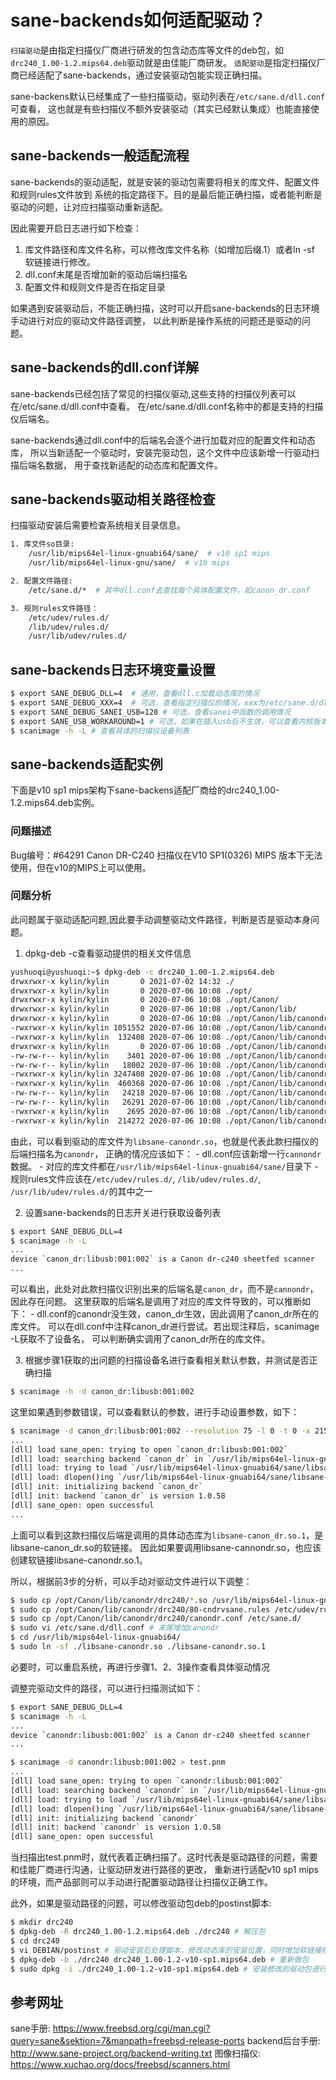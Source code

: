 # sane-backends如何适配驱动？
`扫描驱动`是由指定扫描仪厂商进行研发的包含动态库等文件的deb包，如`drc240_1.00-1.2.mips64.deb`驱动就是由佳能厂商研发。
`适配驱动`是指定扫描仪厂商已经适配了sane-backends，通过安装驱动包能实现正确扫描。

sane-backens默认已经集成了一些扫描驱动，驱动列表在`/etc/sane.d/dll.conf`可查看，
这也就是有些扫描仪不额外安装驱动（其实已经默认集成）也能直接使用的原因。

## sane-backends一般适配流程
sane-backends的驱动适配，就是安装的驱动包需要将相关的库文件、配置文件和规则rules文件放到
系统的指定路径下。目的是最后能正确扫描，或者能判断是驱动的问题，让对应扫描驱动重新适配。

因此需要开启日志进行如下检查：
1. 库文件路径和库文件名称，可以修改库文件名称（如增加后缀.1）或者ln -sf 软链接进行修改。
2. dll.conf末尾是否增加新的驱动后端扫描名
3. 配置文件和规则文件是否在指定目录

如果遇到安装驱动后，不能正确扫描，这时可以开启sane-backends的日志环境手动进行对应的驱动文件路径调整，
以此判断是操作系统的问题还是驱动的问题。

## sane-backends的dll.conf详解
sane-backends已经包括了常见的扫描仪驱动,这些支持的扫描仪列表可以在/etc/sane.d/dll.conf中查看。
在/etc/sane.d/dll.conf名称中的都是支持的扫描仪后端名。

sane-backends通过dll.conf中的后端名会逐个进行加载对应的配置文件和动态库，
所以当新适配一个驱动时，安装完驱动包，这个文件中应该新增一行驱动扫描后端名数据，
用于查找新适配的动态库和配置文件。

## sane-backends驱动相关路径检查
扫描驱动安装后需要检查系统相关目录信息。
```bash
1. 库文件so目录:
    /usr/lib/mips64el-linux-gnuabi64/sane/  # v10 sp1 mips
    /usr/lib/mips64el-linux-gnu/sane/  # v10 mips

2. 配置文件路径:
    /etc/sane.d/*  # 其中dll.conf去查找每个具体配置文件，如canon_dr.conf

3. 规则rules文件路径： 
    /etc/udev/rules.d/
    /lib/udev/rules.d/
    /usr/lib/udev/rules.d/
```
## sane-backends日志环境变量设置
```bash
$ export SANE_DEBUG_DLL=4  # 通用，查看dll.c加载动态库的情况
$ export SANE_DEBUG_XXX=4  # 可选，查看指定扫描仪的情况，xxx为/etc/sane.d/dll.conf中扫描后端名大写
$ export SANE_DEBUG_SANEI_USB=128 # 可选，查看sanei中函数的调用情况
$ export SANE_USB_WORKAROUND=1 # 可选，如果在插入usb后不生效，可以查看内核版本相关信息
$ scanimage -h -L # 查看具体的扫描仪设备列表
```

## sane-backends适配实例
下面是v10 sp1 mips架构下sane-backens适配厂商给的drc240_1.00-1.2.mips64.deb实例。

### 问题描述
Bug编号：#64291
Canon DR-C240 扫描仪在V10 SP1(0326) MIPS 版本下无法使用，但在v10的MIPS上可以使用。

### 问题分析
此问题属于驱动适配问题,因此要手动调整驱动文件路径，判断是否是驱动本身问题。

1. dpkg-deb -c查看驱动提供的相关文件信息
```bash
yushuoqi@yushuoqi:~$ dpkg-deb -c drc240_1.00-1.2.mips64.deb 
drwxrwxr-x kylin/kylin       0 2021-07-02 14:32 ./
drwxrwxr-x kylin/kylin       0 2020-07-06 10:08 ./opt/
drwxrwxr-x kylin/kylin       0 2020-07-06 10:08 ./opt/Canon/
drwxrwxr-x kylin/kylin       0 2020-07-06 10:08 ./opt/Canon/lib/
drwxrwxr-x kylin/kylin       0 2020-07-06 10:08 ./opt/Canon/lib/canondr/
-rwxrwxr-x kylin/kylin 1051552 2020-07-06 10:08 ./opt/Canon/lib/canondr/canondr_backenddrc240
-rwxrwxr-x kylin/kylin  132408 2020-07-06 10:08 ./opt/Canon/lib/canondr/canondr_com_usbdrc240
drwxrwxr-x kylin/kylin       0 2020-07-06 10:08 ./opt/Canon/lib/canondr/drc240/
-rw-rw-r-- kylin/kylin    3401 2020-07-06 10:08 ./opt/Canon/lib/canondr/drc240/80-cndrvsane.rules
-rw-rw-r-- kylin/kylin   18002 2020-07-06 10:08 ./opt/Canon/lib/canondr/drc240/COPYING
-rwxrwxr-x kylin/kylin 3247408 2020-07-06 10:08 ./opt/Canon/lib/canondr/drc240/CeiVSLinux.so
-rwxrwxr-x kylin/kylin  460368 2020-07-06 10:08 ./opt/Canon/lib/canondr/drc240/CsdCore.so
-rw-rw-r-- kylin/kylin   24218 2020-07-06 10:08 ./opt/Canon/lib/canondr/drc240/LICENSEE.txt
-rw-rw-r-- kylin/kylin   26291 2020-07-06 10:08 ./opt/Canon/lib/canondr/drc240/LICENSEJ.txt
-rwxrwxr-x kylin/kylin    2695 2020-07-06 10:08 ./opt/Canon/lib/canondr/drc240/canondr.conf
-rwxrwxr-x kylin/kylin  214272 2020-07-06 10:08 ./opt/Canon/lib/canondr/drc240/libsane-canondr.so
```
由此，可以看到驱动的库文件为`libsane-canondr.so`，也就是代表此款扫描仪的后端扫描名为`canondr`，
正确的情况应该如下：
    - dll.conf应该新增一行`cannondr`数据。
    - 对应的库文件都在`/usr/lib/mips64el-linux-gnuabi64/sane/`目录下
    - 规则rules文件应该在`/etc/udev/rules.d/`, `/lib/udev/rules.d/`, `/usr/lib/udev/rules.d/`的其中之一

2. 设置sane-backends的日志开关进行获取设备列表
```bash
$ export SANE_DEBUG_DLL=4
$ scanimage -h -L
...
device `canon_dr:libusb:001:002` is a Canon dr-c240 sheetfed scanner
...
```
可以看出，此处对此款扫描仪识别出来的后端名是`canon_dr`，而不是`cannondr`，因此存在问题。
这里获取的后端名是调用了对应的库文件导致的，可以推断如下：
    - dll.conf的canondr没生效，canon_dr生效，因此调用了canon_dr所在的库文件。
可以在dll.conf中注释canon_dr进行尝试。若出现注释后，scanimage -L获取不了设备名，
可以判断确实调用了canon_dr所在的库文件。


3. 根据步骤1获取的出问题的扫描设备名进行查看相关默认参数，并测试是否正确扫描
```bash
$ scanimage -h -d canon_dr:libusb:001:002
```
这里如果遇到参数错误，可以查看默认的参数，进行手动设置参数，如下：
```bash
$ scanimage -d canon_dr:libusb:001:002 --resolution 75 -l 0 -t 0 -x 215 -y 297 > test.pnm
...
[dll] load sane_open: trying to open `canon_dr:libusb:001:002`
[dll] load: searching backend `canon_dr` in `/usr/lib/mips64el-linux-gnuabi64/sane:/usr/lib/sane`
[dll] load: trying to load `/usr/lib/mips64el-linux-gnuabi64/sane/libsane-canon_dr.so.1`
[dll] load: dlopen()ing `/usr/lib/mips64el-linux-gnuabi64/sane/libsane-canon_dr.so.1`
[dll] init: initializing backend `canon_dr`
[dll] init: backend `canon_dr` is version 1.0.58
[dll] sane_open: open successful
...
```
上面可以看到这款扫描仪后端是调用的具体动态库为`libsane-canon_dr.so.1`，是libsane-canon_dr.so的软链接。
因此如果要调用libsane-cannondr.so，也应该创建软链接libsane-canondr.so.1。

所以，根据前3步的分析，可以手动对驱动文件进行以下调整：
```bash
$ sudo cp /opt/Canon/lib/canondr/drc240/*.so /usr/lib/mips64el-linux-gnuabi64/sane/
$ sudo cp /opt/Canon/lib/canondr/drc240/80-cndrvsane.rules /etc/udev/rules.d/
$ sudo cp /opt/Canon/lib/canondr/drc240/canondr.conf /etc/sane.d/
$ sudo vi /etc/sane.d/dll.conf # 末尾增加canondr
$ cd /usr/lib/mips64el-linux-gnuabi64/
$ sudo ln -sf ./libsane-canondr.so ./libsane-canondr.so.1
```
必要时，可以重启系统，再进行步骤1、2、3操作查看具体驱动情况

调整完驱动文件的路径，可以进行扫描测试如下：
```bash
$ export SANE_DEBUG_DLL=4
$ scanimage -h -L
...
device `canondr:libusb:001:002` is a Canon dr-c240 sheetfed scanner
...

$ scanimage -d canondr:libusb:001:002 > test.pnm
...
[dll] load sane_open: trying to open `canondr:libusb:001:002`
[dll] load: searching backend `canondr` in `/usr/lib/mips64el-linux-gnuabi64/sane:/usr/lib/sane`
[dll] load: trying to load `/usr/lib/mips64el-linux-gnuabi64/sane/libsane-canondr.so.1`
[dll] load: dlopen()ing `/usr/lib/mips64el-linux-gnuabi64/sane/libsane-canondr.so.1`
[dll] init: initializing backend `canondr`
[dll] init: backend `canondr` is version 1.0.58
[dll] sane_open: open successful
```
当扫描出test.pnm时，就代表着正确扫描了。这时代表是驱动路径的问题，需要和佳能厂商进行沟通，让驱动研发进行路径的更改，
重新进行适配v10 sp1 mips的环境，而产品部则可以手动进行配置驱动路径让扫描仪正确工作。

此外，如果是驱动路径的问题，可以修改驱动包deb的postinst脚本:
```bash
$ mkdir drc240
$ dpkg-deb -R drc240_1.00-1.2.mips64.deb ./drc240 # 解压包
$ cd drc240
$ vi DEBIAN/postinst # 驱动安装后处理脚本，修改动态库的安装位置，同时增加软链接相关
$ dpkg-deb -b ./drc240 drc240_1.00-1.2-v10-sp1.mips64.deb # 重新做包
$ sudo dpkg -i ./drc240_1.00-1.2-v10-sp1.mips64.deb # 安装修改的驱动包进行扫描

```

## 参考网址
sane手册: https://www.freebsd.org/cgi/man.cgi?query=sane&sektion=7&manpath=freebsd-release-ports
backend后台手册: http://www.sane-project.org/backend-writing.txt
图像扫描仪: https://www.xuchao.org/docs/freebsd/scanners.html
